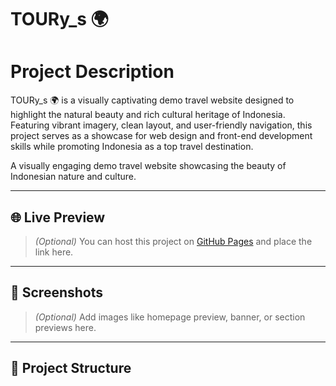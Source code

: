 # TOURy_s 🌍

# Project Description
TOURy_s 🌍 is a visually captivating demo travel website designed to highlight the natural beauty and rich cultural heritage of Indonesia. Featuring vibrant imagery, clean layout, and user-friendly navigation, this project serves as a showcase for web design and front-end development skills while promoting Indonesia as a top travel destination.

A visually engaging demo travel website showcasing the beauty of Indonesian nature and culture.

---

## 🌐 Live Preview

> *(Optional)* You can host this project on [GitHub Pages](https://github.com/asaduzzaman-rahim/Toury_s) and place the link here.

---

## 📸 Screenshots

> *(Optional)* Add images like homepage preview, banner, or section previews here.

---

## 📁 Project Structure

